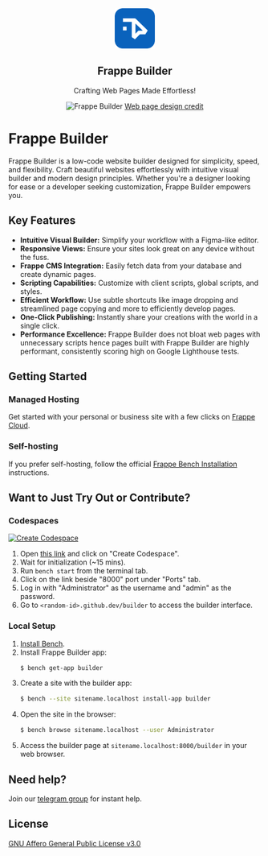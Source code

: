 <div align="center">
    <a href="https://frappe.io/products/builder">
        <img src="https://raw.githubusercontent.com/frappe/builder/master/frontend/public/builder_logo.png" height="80" alt="Frappe Builder Logo">
    </a>
    <h2>Frappe Builder</h2>
    <p>Crafting Web Pages Made Effortless!</p>

![Frappe Builder](https://github.com/frappe/builder/assets/13928957/e39f1057-4b60-4d1f-b8e9-049668738da6)
[Web page design credit](https://www.figma.com/community/file/949266436474872912)
</div>

# Frappe Builder

Frappe Builder is a low-code website builder designed for simplicity, speed, and flexibility. Craft beautiful websites effortlessly with intuitive visual builder and modern design principles. Whether you're a designer looking for ease or a developer seeking customization, Frappe Builder empowers you.

## Key Features

- **Intuitive Visual Builder:** Simplify your workflow with a Figma-like editor.
- **Responsive Views:** Ensure your sites look great on any device without the fuss.
- **Frappe CMS Integration:** Easily fetch data from your database and create dynamic pages.
- **Scripting Capabilities:** Customize with client scripts, global scripts, and styles.
- **Efficient Workflow:** Use subtle shortcuts like image dropping and streamlined page copying and more to efficiently develop pages.
- **One-Click Publishing:** Instantly share your creations with the world in a single click.
- **Performance Excellence:** Frappe Builder does not bloat web pages with unnecessary scripts hence pages built with Frappe Builder are highly performant, consistently scoring high on Google Lighthouse tests.

## Getting Started

### Managed Hosting

Get started with your personal or business site with a few clicks on [Frappe Cloud](https://frappecloud.com/marketplace/apps/builder).

### Self-hosting

If you prefer self-hosting, follow the official [Frappe Bench Installation](https://github.com/frappe/bench#installation) instructions.

## Want to Just Try Out or Contribute?

### Codespaces

[![Create Codespace](https://github.com/frappe/builder/assets/13928957/c96ce2ce-9eb3-4bd5-8e92-0b39d971cb00)](https://github.com/codespaces/new?hide_repo_select=true&ref=master&repo=587413812&skip_quickstart=true&machine=standardLinux32gb&devcontainer_path=.devcontainer%2Fdevcontainer.json&geo=SoutheastAsia)

1. Open [this link](https://github.com/codespaces/new?hide_repo_select=true&ref=master&repo=587413812&skip_quickstart=true&machine=standardLinux32gb&devcontainer_path=.devcontainer%2Fdevcontainer.json&geo=SoutheastAsia) and click on "Create Codespace".
2. Wait for initialization (~15 mins).
3. Run `bench start` from the terminal tab.
4. Click on the link beside "8000" port under "Ports" tab.
5. Log in with "Administrator" as the username and "admin" as the password.
6. Go to `<random-id>.github.dev/builder` to access the builder interface.

### Local Setup

1. [Install Bench](https://github.com/frappe/bench).
2. Install Frappe Builder app:
    ```sh
    $ bench get-app builder
    ```
3. Create a site with the builder app:
    ```sh
    $ bench --site sitename.localhost install-app builder
    ```
4. Open the site in the browser:
    ```sh
    $ bench browse sitename.localhost --user Administrator
    ```
5. Access the builder page at `sitename.localhost:8000/builder` in your web browser.

## Need help?

Join our [telegram group](https://t.me/frappebuilder) for instant help.

## License

[GNU Affero General Public License v3.0](LICENSE)
